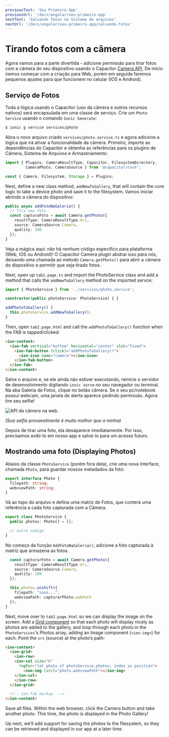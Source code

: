 ```yaml
---
previousText: 'Seu Primeiro App'
previousUrl: '/docs/angular/seu-primeiro-app'
nextText: 'Salvando fotos no Sistema de arquivos'
nextUrl: '/docs/angular/seu-primeiro-app/salvando-fotos'
---
```


# Tirando fotos com a câmera

Agora vamos para a parte divertida - adicione permissão para tirar fotos com a câmera do seu dispositivo usando o Capacitor [Camera API](https://capacitor.ionicframework.com/docs/apis/camera). De início iremos começar com a criação para Web, porém em seguida faremos pequenos ajustes para que funcionem no celular (IOS e Android).

## Serviço de Fotos

Toda a lógica usando o Capacitor (uso da câmera e outros recursos nativos) será encapsulada em uma classe de serviço. Crie um  `Photo Service` usando o comando `Ionic Generate`:

```bash
$ ionic g service services/photo
```

Abra o novo arquivo criado `services/photo.service.ts` e agora adicione a lógica que irá ativar a funcionalidade da câmera. Primeiro, importe as dependências do Capacitor e obtenha as referências para os plugins de Câmera, Sistema de Arquivos e Armazenamento:

```typescript
import { Plugins, CameraResultType, Capacitor, FilesystemDirectory, 
         CameraPhoto, CameraSource } from '@capacitor/core';

const { Camera, Filesystem, Storage } = Plugins;
```

Next, define a new class method, `addNewToGallery`, that will contain the core logic to take a device photo and save it to the filesystem. Vamos iniciar abrindo a câmera do dispositivo:

```typescript
public async addFotoNaGaleria() {
  // Tira uma foto
  const capturaFoto = await Camera.getPhoto({
    resultType: CameraResultType.Uri, 
    source: CameraSource.Camera, 
    quality: 100 
  });
}
```

Veja a mágica aqui: não há nenhum código específico para plataforma (Web, IOS ou Android)!  O Capacitor Camera plugin abstrai isso para nós, deixando uma chamada ao método `Camera.getPhoto()` para abrir a câmera do dispositivo e permitir que seja tirado fotos.

Next, open up `tab2.page.ts` and import the PhotoService class and add a method that calls the `addNewToGallery` method on the imported servce:

```typescript
import { PhotoService } from '../services/photo.service';

constructor(public photoService: PhotoService) { }

addPhotoToGallery() {
  this.photoService.addNewToGallery();
}
```

Then, open `tab2.page.html` and call the `addPhotoToGallery()` function when the FAB is tapped/clicked:

```html
<ion-content>
  <ion-fab vertical="bottom" horizontal="center" slot="fixed">
    <ion-fab-button (click)="addPhotoToGallery()">
      <ion-icon name="camera"></ion-icon>
    </ion-fab-button>
  </ion-fab>
</ion-content>
```

Salve o arquivo e, se ele ainda não estiver executando, reinicie o servidor de desenvolvimento digitando `ionic serve` no seu navegador ou terminal. Na aba Galeria de Fotos, clique no botão câmera. Se o seu pc/notebook possui webcam, uma janela de alerta aparece pedindo permissão. Agora tire seu selfie!

![API da câmera na web.](/docs/assets/img/guides/first-app-cap-ng/camera-web.png)

_(Sua selfie provavelmente é muito melhor que a minha)_

Depois de tirar uma foto, ela desaparece imediatamente. Por isso, precisamos exibi-lo em nosso app e salvá-lo para um acesso futuro.

## Mostrando uma foto (Displaying Photos)

Abaixo da classe `PhotoService` (porém fora dela), crie uma nova interface, chamada `Photo`, para guardar nossos metadados da foto:

```typescript
export interface Photo {
  filepath: string;
  webviewPath: string;
}
```

Vá ao topo do arquivo e defina uma matriz de Fotos, que conterá uma referência a cada foto capturada com a Câmera.

```typescript
export class PhotoService {
  public photos: Photo[] = [];

  // outro código
}
```

No começo da função `AddFotoNaGaleria()`, adicione a foto capturada à matriz que armazena as fotos.

```typescript
  const capturarFoto = await Camera.getPhoto({
    resultType: CameraResultType.Uri, 
    source: CameraSource.Camera, 
    quality: 100 
  });

  this.photos.unshift({
    filepath: "soon...",
    webviewPath: capturarPhoto.webPath
  });
}
```

Next, move over to `tab2.page.html` so we can display the image on the screen. Add a [Grid component](https://ionicframework.com/docs/api/grid) so that each photo will display nicely as photos are added to the gallery, and loop through each photo in the `PhotoServices`'s Photos array, adding an Image component (`<ion-img>`) for each. Point the `src` (source) at the photo’s path:

```html
<ion-content>
  <ion-grid>
    <ion-row>
    <ion-col size="6" 
      *ngFor="let photo of photoService.photos; index as position">
        <ion-img [src]="photo.webviewPath"></ion-img>
    </ion-col>
    </ion-row>
  </ion-grid>

  <!-- ion-fab markup  -->
</ion-content>
```

Save all files. Within the web browser, click the Camera button and take another photo. This time, the photo is displayed in the Photo Gallery!

Up next, we’ll add support for saving the photos to the filesystem, so they can be retrieved and displayed in our app at a later time.
